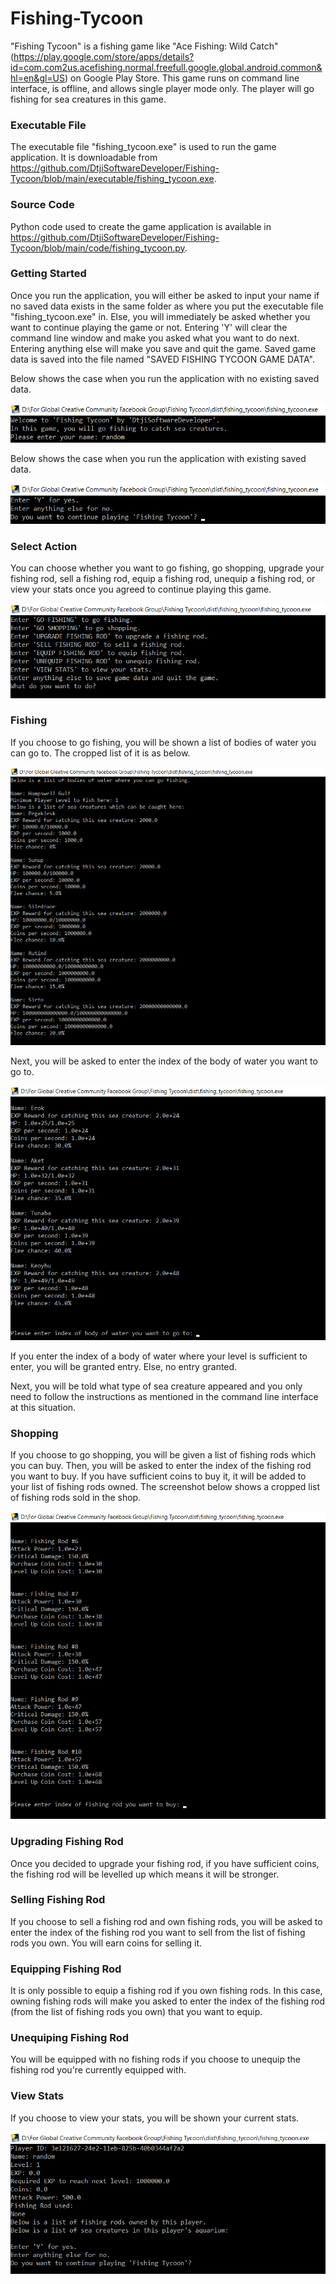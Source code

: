 # Fishing-Tycoon
"Fishing Tycoon" is a fishing game like "Ace Fishing: Wild Catch" 
(https://play.google.com/store/apps/details?id=com.com2us.acefishing.normal.freefull.google.global.android.common&hl=en&gl=US) on Google
Play Store. This game runs on command line interface, is offline, and allows single player mode only. The player will go fishing for
sea creatures in this game.

### Executable File

The executable file "fishing_tycoon.exe" is used to run the game application. It is downloadable from
https://github.com/DtjiSoftwareDeveloper/Fishing-Tycoon/blob/main/executable/fishing_tycoon.exe.

### Source Code

Python code used to create the game application is available in
https://github.com/DtjiSoftwareDeveloper/Fishing-Tycoon/blob/main/code/fishing_tycoon.py.

### Getting Started

Once you run the application, you will either be asked to input your name if no saved data exists in the same folder as where you put the 
executable file "fishing_tycoon.exe" in. Else, you will immediately be asked whether you want to continue playing the game or not. Entering 
'Y' will clear the command line window and make you asked what you want to do next. Entering anything else will make you save and quit the game. 
Saved game data is saved into the file named "SAVED FISHING TYCOON GAME DATA".

Below shows the case when you run the application with no existing saved data.

![Getting Started 1](https://github.com/DtjiSoftwareDeveloper/Fishing-Tycoon/blob/main/images/Getting%20Started%201.png)

Below shows the case when you run the application with existing saved data.

![Getting Started 2](https://github.com/DtjiSoftwareDeveloper/Fishing-Tycoon/blob/main/images/Getting%20Started%202.png)

### Select Action

You can choose whether you want to go fishing, go shopping, upgrade your fishing rod, sell a fishing rod, equip a fishing rod,
unequip a fishing rod, or view your stats once you agreed to continue playing this game.

![Select Action](https://github.com/DtjiSoftwareDeveloper/Fishing-Tycoon/blob/main/images/Select%20Action.png)

### Fishing

If you choose to go fishing, you will be shown a list of bodies of water you can go to. The cropped list of it is as below.

![Bodies of Water](https://github.com/DtjiSoftwareDeveloper/Fishing-Tycoon/blob/main/images/Bodies%20of%20Water.png)

Next, you will be asked to enter the index of the body of water you want to go to.

![Enter Body of Water Index](https://github.com/DtjiSoftwareDeveloper/Fishing-Tycoon/blob/main/images/Enter%20Body%20of%20Water%20Index.png)

If you enter the index of a body of water where your level is sufficient to enter, you will be granted entry. Else, no entry granted.

Next, you will be told what type of sea creature appeared and you only need to follow the instructions as mentioned in the command line interface
at this situation.

### Shopping

If you choose to go shopping, you will be given a list of fishing rods which you can buy. Then, you will be asked to enter the index of the fishing rod
you want to buy. If you have sufficient coins to buy it, it will be added to your list of fishing rods owned. The screenshot below shows a cropped list
of fishing rods sold in the shop.

![Shopping](https://github.com/DtjiSoftwareDeveloper/Fishing-Tycoon/blob/main/images/Shopping.png)

### Upgrading Fishing Rod

Once you decided to upgrade your fishing rod, if you have sufficient coins, the fishing rod will be levelled up which means it will be stronger.

### Selling Fishing Rod

If you choose to sell a fishing rod and own fishing rods, you will be asked to enter the index of the fishing rod you want to sell from the list
of fishing rods you own. You will earn coins for selling it.

### Equipping Fishing Rod

It is only possible to equip a fishing rod if you own fishing rods. In this case, owning fishing rods will make you asked to enter the index of the
fishing rod (from the list of fishing rods you own) that you want to equip.

### Unequiping Fishing Rod

You will be equipped with no fishing rods if you choose to unequip the fishing rod you're currently equipped with.

### View Stats

If you choose to view your stats, you will be shown your current stats.

![View Stats](https://github.com/DtjiSoftwareDeveloper/Fishing-Tycoon/blob/main/images/View%20Stats.png)
